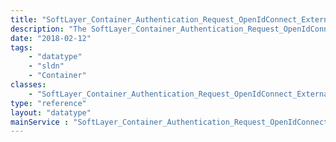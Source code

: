 ```yaml
---
title: "SoftLayer_Container_Authentication_Request_OpenIdConnect_External_Verisign"
description: "The SoftLayer_Container_Authentication_Request_OpenIdConnect_External_Verisign data type contains information for requests to the getPortalLogin API. This class provides information to allow the user to submit a request to the SoftLayer OpenIdConnect (token) login service for a portal login token, as well as submitting a request to the Verisign 2 factor authentication service. "
date: "2018-02-12"
tags:
    - "datatype"
    - "sldn"
    - "Container"
classes:
    - "SoftLayer_Container_Authentication_Request_OpenIdConnect_External_Verisign"
type: "reference"
layout: "datatype"
mainService : "SoftLayer_Container_Authentication_Request_OpenIdConnect_External_Verisign"
---
```

